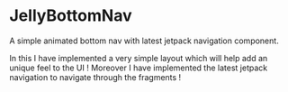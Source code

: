 # JellyBottomNav
A simple animated bottom nav with latest jetpack navigation component.

In this I have implemented a very simple layout which will help add an unique feel to the UI ! Moreover I have implemented the latest jetpack navigation to navigate through the fragments !
